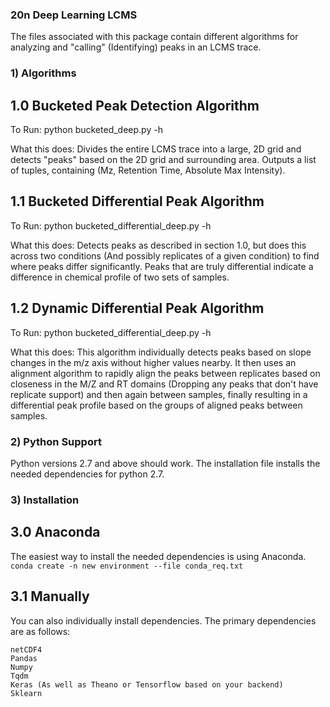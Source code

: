 ### 20n Deep Learning LCMS

The files associated with this package contain different algorithms for analyzing and "calling"
(Identifying) peaks in an LCMS trace.

### 1) Algorithms
## 1.0 Bucketed Peak Detection Algorithm
To Run: python bucketed_deep.py -h

What this does: Divides the entire LCMS trace into a large, 2D grid and
detects "peaks" based on the 2D grid and surrounding area.
Outputs a list of tuples, containing (Mz, Retention Time, Absolute Max Intensity).

## 1.1 Bucketed Differential Peak Algorithm
To Run: python bucketed_differential_deep.py -h

What this does: Detects peaks as described in section 1.0, but does this across two conditions
(And possibly replicates of a given condition) to find where peaks differ significantly.
Peaks that are truly differential indicate a difference in chemical profile of two sets of samples.

## 1.2 Dynamic Differential Peak Algorithm
To Run: python bucketed_differential_deep.py -h

What this does: This algorithm individually detects peaks based on slope changes in the m/z axis without
higher values nearby.  It then uses an alignment algorithm to rapidly align the peaks between replicates
based on closeness in the M/Z and RT domains (Dropping any peaks that don't have replicate support) and then again
between samples, finally resulting in a differential peak profile based on the groups of aligned peaks between samples.

### 2) Python Support
Python versions 2.7 and above should work.  The installation file installs the needed dependencies for python 2.7.

### 3) Installation

## 3.0 Anaconda
The easiest way to install the needed dependencies is using Anaconda.
`conda create -n new environment --file conda_req.txt`

## 3.1 Manually
You can also individually install dependencies.  The primary dependencies are as follows:
```
netCDF4
Pandas
Numpy
Tqdm
Keras (As well as Theano or Tensorflow based on your backend)
Sklearn
```